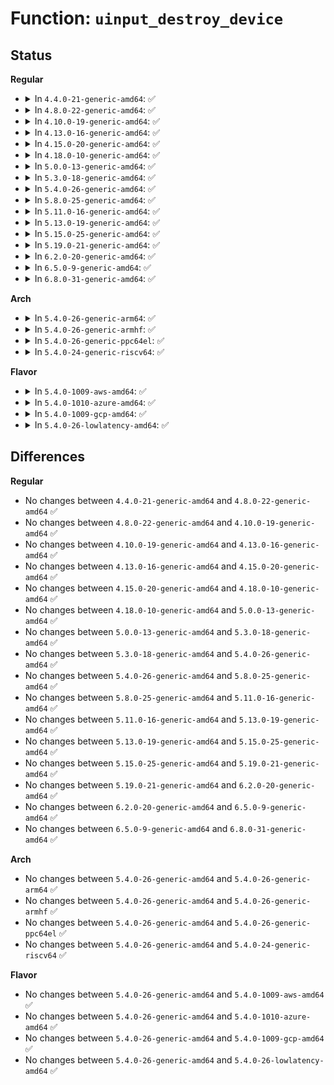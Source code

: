 # Function: <code>uinput_destroy_device</code>

## Status
<b>Regular</b>
<ul>
<li>
<details>
<summary>In <code>4.4.0-21-generic-amd64</code>: ✅</summary>

```c
void uinput_destroy_device(struct uinput_device * udev)
```

```json
{
  "name": "uinput_destroy_device",
  "collision_type": "Unique Static",
  "inline_type": "No",
  "funcs": [
    {
      "addr": 18446744071585601520,
      "name": "uinput_destroy_device",
      "external": false,
      "loc": "drivers/input/misc/uinput.c:233",
      "file": "drivers/input/misc/uinput.c",
      "inline": "seen, unknown",
      "caller_inline": [],
      "caller_func": [
        "drivers/input/misc/uinput.c:uinput_release"
      ]
    }
  ],
  "symbols": [
    {
      "addr": 18446744071585601520,
      "name": "uinput_destroy_device",
      "section": ".text",
      "bind": "STB_LOCAL",
      "size": 194
    }
  ]
}
```
</details>
</li>
<li>
<details>
<summary>In <code>4.8.0-22-generic-amd64</code>: ✅</summary>

```c
void uinput_destroy_device(struct uinput_device * udev)
```

```json
{
  "name": "uinput_destroy_device",
  "collision_type": "Unique Static",
  "inline_type": "No",
  "funcs": [
    {
      "addr": 18446744071585996016,
      "name": "uinput_destroy_device",
      "external": false,
      "loc": "drivers/input/misc/uinput.c:233",
      "file": "drivers/input/misc/uinput.c",
      "inline": "seen, unknown",
      "caller_inline": [],
      "caller_func": [
        "drivers/input/misc/uinput.c:uinput_release"
      ]
    }
  ],
  "symbols": [
    {
      "addr": 18446744071585996016,
      "name": "uinput_destroy_device",
      "section": ".text",
      "bind": "STB_LOCAL",
      "size": 194
    }
  ]
}
```
</details>
</li>
<li>
<details>
<summary>In <code>4.10.0-19-generic-amd64</code>: ✅</summary>

```c
void uinput_destroy_device(struct uinput_device * udev)
```

```json
{
  "name": "uinput_destroy_device",
  "collision_type": "Unique Static",
  "inline_type": "No",
  "funcs": [
    {
      "addr": 18446744071586191968,
      "name": "uinput_destroy_device",
      "external": false,
      "loc": "drivers/input/misc/uinput.c:233",
      "file": "drivers/input/misc/uinput.c",
      "inline": "seen, unknown",
      "caller_inline": [],
      "caller_func": [
        "drivers/input/misc/uinput.c:uinput_release"
      ]
    }
  ],
  "symbols": [
    {
      "addr": 18446744071586191968,
      "name": "uinput_destroy_device",
      "section": ".text",
      "bind": "STB_LOCAL",
      "size": 194
    }
  ]
}
```
</details>
</li>
<li>
<details>
<summary>In <code>4.13.0-16-generic-amd64</code>: ✅</summary>

```c
void uinput_destroy_device(struct uinput_device * udev)
```

```json
{
  "name": "uinput_destroy_device",
  "collision_type": "Unique Static",
  "inline_type": "No",
  "funcs": [
    {
      "addr": 18446744071586280080,
      "name": "uinput_destroy_device",
      "external": false,
      "loc": "drivers/input/misc/uinput.c:233",
      "file": "drivers/input/misc/uinput.c",
      "inline": "seen, unknown",
      "caller_inline": [],
      "caller_func": [
        "drivers/input/misc/uinput.c:uinput_release"
      ]
    }
  ],
  "symbols": [
    {
      "addr": 18446744071586280080,
      "name": "uinput_destroy_device",
      "section": ".text",
      "bind": "STB_LOCAL",
      "size": 193
    }
  ]
}
```
</details>
</li>
<li>
<details>
<summary>In <code>4.15.0-20-generic-amd64</code>: ✅</summary>

```c
void uinput_destroy_device(struct uinput_device * udev)
```

```json
{
  "name": "uinput_destroy_device",
  "collision_type": "Unique Static",
  "inline_type": "No",
  "funcs": [
    {
      "addr": 18446744071586743328,
      "name": "uinput_destroy_device",
      "external": false,
      "loc": "drivers/input/misc/uinput.c:290",
      "file": "drivers/input/misc/uinput.c",
      "inline": "seen, unknown",
      "caller_inline": [],
      "caller_func": [
        "drivers/input/misc/uinput.c:uinput_release"
      ]
    }
  ],
  "symbols": [
    {
      "addr": 18446744071586743328,
      "name": "uinput_destroy_device",
      "section": ".text",
      "bind": "STB_LOCAL",
      "size": 194
    }
  ]
}
```
</details>
</li>
<li>
<details>
<summary>In <code>4.18.0-10-generic-amd64</code>: ✅</summary>

```c
void uinput_destroy_device(struct uinput_device * udev)
```

```json
{
  "name": "uinput_destroy_device",
  "collision_type": "Unique Static",
  "inline_type": "No",
  "funcs": [
    {
      "addr": 18446744071587009616,
      "name": "uinput_destroy_device",
      "external": false,
      "loc": "drivers/input/misc/uinput.c:293",
      "file": "drivers/input/misc/uinput.c",
      "inline": "seen, unknown",
      "caller_inline": [],
      "caller_func": [
        "drivers/input/misc/uinput.c:uinput_release"
      ]
    }
  ],
  "symbols": [
    {
      "addr": 18446744071587009616,
      "name": "uinput_destroy_device",
      "section": ".text",
      "bind": "STB_LOCAL",
      "size": 196
    }
  ]
}
```
</details>
</li>
<li>
<details>
<summary>In <code>5.0.0-13-generic-amd64</code>: ✅</summary>

```c
void uinput_destroy_device(struct uinput_device * udev)
```

```json
{
  "name": "uinput_destroy_device",
  "collision_type": "Unique Static",
  "inline_type": "No",
  "funcs": [
    {
      "addr": 18446744071587171072,
      "name": "uinput_destroy_device",
      "external": false,
      "loc": "drivers/input/misc/uinput.c:294",
      "file": "drivers/input/misc/uinput.c",
      "inline": "seen, unknown",
      "caller_inline": [],
      "caller_func": [
        "drivers/input/misc/uinput.c:uinput_release"
      ]
    }
  ],
  "symbols": [
    {
      "addr": 18446744071587171072,
      "name": "uinput_destroy_device",
      "section": ".text",
      "bind": "STB_LOCAL",
      "size": 196
    }
  ]
}
```
</details>
</li>
<li>
<details>
<summary>In <code>5.3.0-18-generic-amd64</code>: ✅</summary>

```c
void uinput_destroy_device(struct uinput_device * udev)
```

```json
{
  "name": "uinput_destroy_device",
  "collision_type": "Unique Static",
  "inline_type": "No",
  "funcs": [
    {
      "addr": 18446744071587436432,
      "name": "uinput_destroy_device",
      "external": false,
      "loc": "drivers/input/misc/uinput.c:281",
      "file": "drivers/input/misc/uinput.c",
      "inline": "seen, unknown",
      "caller_inline": [],
      "caller_func": [
        "drivers/input/misc/uinput.c:uinput_release"
      ]
    }
  ],
  "symbols": [
    {
      "addr": 18446744071587436432,
      "name": "uinput_destroy_device",
      "section": ".text",
      "bind": "STB_LOCAL",
      "size": 196
    }
  ]
}
```
</details>
</li>
<li>
<details>
<summary>In <code>5.4.0-26-generic-amd64</code>: ✅</summary>

```c
void uinput_destroy_device(struct uinput_device * udev)
```

```json
{
  "name": "uinput_destroy_device",
  "collision_type": "Unique Static",
  "inline_type": "No",
  "funcs": [
    {
      "addr": 18446744071587639488,
      "name": "uinput_destroy_device",
      "external": false,
      "loc": "drivers/input/misc/uinput.c:285",
      "file": "drivers/input/misc/uinput.c",
      "inline": "seen, unknown",
      "caller_inline": [],
      "caller_func": [
        "drivers/input/misc/uinput.c:uinput_release"
      ]
    }
  ],
  "symbols": [
    {
      "addr": 18446744071587639488,
      "name": "uinput_destroy_device",
      "section": ".text",
      "bind": "STB_LOCAL",
      "size": 196
    }
  ]
}
```
</details>
</li>
<li>
<details>
<summary>In <code>5.8.0-25-generic-amd64</code>: ✅</summary>

```c
void uinput_destroy_device(struct uinput_device * udev)
```

```json
{
  "name": "uinput_destroy_device",
  "collision_type": "Unique Static",
  "inline_type": "No",
  "funcs": [
    {
      "addr": 18446744071588505616,
      "name": "uinput_destroy_device",
      "external": false,
      "loc": "drivers/input/misc/uinput.c:285",
      "file": "drivers/input/misc/uinput.c",
      "inline": "seen, unknown",
      "caller_inline": [],
      "caller_func": [
        "drivers/input/misc/uinput.c:uinput_release",
        "drivers/input/misc/uinput.c:uinput_create_device"
      ]
    }
  ],
  "symbols": [
    {
      "addr": 18446744071588505616,
      "name": "uinput_destroy_device",
      "section": ".text",
      "bind": "STB_LOCAL",
      "size": 194
    }
  ]
}
```
</details>
</li>
<li>
<details>
<summary>In <code>5.11.0-16-generic-amd64</code>: ✅</summary>

```c
void uinput_destroy_device(struct uinput_device * udev)
```

```json
{
  "name": "uinput_destroy_device",
  "collision_type": "Unique Static",
  "inline_type": "No",
  "funcs": [
    {
      "addr": 18446744071588531200,
      "name": "uinput_destroy_device",
      "external": false,
      "loc": "drivers/input/misc/uinput.c:285",
      "file": "drivers/input/misc/uinput.c",
      "inline": "seen, unknown",
      "caller_inline": [],
      "caller_func": [
        "drivers/input/misc/uinput.c:uinput_release",
        "drivers/input/misc/uinput.c:uinput_create_device"
      ]
    }
  ],
  "symbols": [
    {
      "addr": 18446744071588531200,
      "name": "uinput_destroy_device",
      "section": ".text",
      "bind": "STB_LOCAL",
      "size": 194
    }
  ]
}
```
</details>
</li>
<li>
<details>
<summary>In <code>5.13.0-19-generic-amd64</code>: ✅</summary>

```c
void uinput_destroy_device(struct uinput_device * udev)
```

```json
{
  "name": "uinput_destroy_device",
  "collision_type": "Unique Static",
  "inline_type": "No",
  "funcs": [
    {
      "addr": 18446744071588415520,
      "name": "uinput_destroy_device",
      "external": false,
      "loc": "drivers/input/misc/uinput.c:285",
      "file": "drivers/input/misc/uinput.c",
      "inline": "seen, unknown",
      "caller_inline": [],
      "caller_func": [
        "drivers/input/misc/uinput.c:uinput_release",
        "drivers/input/misc/uinput.c:uinput_create_device"
      ]
    }
  ],
  "symbols": [
    {
      "addr": 18446744071588415520,
      "name": "uinput_destroy_device",
      "section": ".text",
      "bind": "STB_LOCAL",
      "size": 194
    }
  ]
}
```
</details>
</li>
<li>
<details>
<summary>In <code>5.15.0-25-generic-amd64</code>: ✅</summary>

```c
void uinput_destroy_device(struct uinput_device * udev)
```

```json
{
  "name": "uinput_destroy_device",
  "collision_type": "Unique Static",
  "inline_type": "No",
  "funcs": [
    {
      "addr": 18446744071589082496,
      "name": "uinput_destroy_device",
      "external": false,
      "loc": "drivers/input/misc/uinput.c:285",
      "file": "drivers/input/misc/uinput.c",
      "inline": "seen, unknown",
      "caller_inline": [],
      "caller_func": [
        "drivers/input/misc/uinput.c:uinput_release",
        "drivers/input/misc/uinput.c:uinput_create_device"
      ]
    }
  ],
  "symbols": [
    {
      "addr": 18446744071589082496,
      "name": "uinput_destroy_device",
      "section": ".text",
      "bind": "STB_LOCAL",
      "size": 205
    }
  ]
}
```
</details>
</li>
<li>
<details>
<summary>In <code>5.19.0-21-generic-amd64</code>: ✅</summary>

```c
void uinput_destroy_device(struct uinput_device * udev)
```

```json
{
  "name": "uinput_destroy_device",
  "collision_type": "Unique Static",
  "inline_type": "No",
  "funcs": [
    {
      "addr": 18446744071590526960,
      "name": "uinput_destroy_device",
      "external": false,
      "loc": "drivers/input/misc/uinput.c:285",
      "file": "drivers/input/misc/uinput.c",
      "inline": "seen, unknown",
      "caller_inline": [],
      "caller_func": [
        "drivers/input/misc/uinput.c:uinput_release",
        "drivers/input/misc/uinput.c:uinput_create_device"
      ]
    }
  ],
  "symbols": [
    {
      "addr": 18446744071590526960,
      "name": "uinput_destroy_device",
      "section": ".text",
      "bind": "STB_LOCAL",
      "size": 220
    }
  ]
}
```
</details>
</li>
<li>
<details>
<summary>In <code>6.2.0-20-generic-amd64</code>: ✅</summary>

```c
void uinput_destroy_device(struct uinput_device * udev)
```

```json
{
  "name": "uinput_destroy_device",
  "collision_type": "Unique Static",
  "inline_type": "No",
  "funcs": [
    {
      "addr": 18446744071592178720,
      "name": "uinput_destroy_device",
      "external": false,
      "loc": "drivers/input/misc/uinput.c:285",
      "file": "drivers/input/misc/uinput.c",
      "inline": "seen, unknown",
      "caller_inline": [],
      "caller_func": [
        "drivers/input/misc/uinput.c:uinput_release",
        "drivers/input/misc/uinput.c:uinput_create_device"
      ]
    }
  ],
  "symbols": [
    {
      "addr": 18446744071592178720,
      "name": "uinput_destroy_device",
      "section": ".text",
      "bind": "STB_LOCAL",
      "size": 220
    }
  ]
}
```
</details>
</li>
<li>
<details>
<summary>In <code>6.5.0-9-generic-amd64</code>: ✅</summary>

```c
void uinput_destroy_device(struct uinput_device * udev)
```

```json
{
  "name": "uinput_destroy_device",
  "collision_type": "Unique Static",
  "inline_type": "No",
  "funcs": [
    {
      "addr": 18446744071592602112,
      "name": "uinput_destroy_device",
      "external": false,
      "loc": "drivers/input/misc/uinput.c:286",
      "file": "drivers/input/misc/uinput.c",
      "inline": "seen, unknown",
      "caller_inline": [],
      "caller_func": [
        "drivers/input/misc/uinput.c:uinput_release",
        "drivers/input/misc/uinput.c:uinput_create_device"
      ]
    }
  ],
  "symbols": [
    {
      "addr": 18446744071592602112,
      "name": "uinput_destroy_device",
      "section": ".text",
      "bind": "STB_LOCAL",
      "size": 220
    }
  ]
}
```
</details>
</li>
<li>
<details>
<summary>In <code>6.8.0-31-generic-amd64</code>: ✅</summary>

```c
void uinput_destroy_device(struct uinput_device * udev)
```

```json
{
  "name": "uinput_destroy_device",
  "collision_type": "Unique Static",
  "inline_type": "No",
  "funcs": [
    {
      "addr": 18446744071593346816,
      "name": "uinput_destroy_device",
      "external": false,
      "loc": "drivers/input/misc/uinput.c:286",
      "file": "drivers/input/misc/uinput.c",
      "inline": "seen, unknown",
      "caller_inline": [],
      "caller_func": [
        "drivers/input/misc/uinput.c:uinput_release",
        "drivers/input/misc/uinput.c:uinput_create_device"
      ]
    }
  ],
  "symbols": [
    {
      "addr": 18446744071593346816,
      "name": "uinput_destroy_device",
      "section": ".text",
      "bind": "STB_LOCAL",
      "size": 220
    }
  ]
}
```
</details>
</li>
</ul>
<b>Arch</b>
<ul>
<li>
<details>
<summary>In <code>5.4.0-26-generic-arm64</code>: ✅</summary>

```c
void uinput_destroy_device(struct uinput_device * udev)
```

```json
{
  "name": "uinput_destroy_device",
  "collision_type": "Unique Static",
  "inline_type": "No",
  "funcs": [
    {
      "addr": 18446603336500790744,
      "name": "uinput_destroy_device",
      "external": false,
      "loc": "drivers/input/misc/uinput.c:285",
      "file": "drivers/input/misc/uinput.c",
      "inline": "seen, unknown",
      "caller_inline": [],
      "caller_func": [
        "drivers/input/misc/uinput.c:uinput_release"
      ]
    }
  ],
  "symbols": [
    {
      "addr": 18446603336500790744,
      "name": "uinput_destroy_device",
      "section": ".text",
      "bind": "STB_LOCAL",
      "size": 264
    }
  ]
}
```
</details>
</li>
<li>
<details>
<summary>In <code>5.4.0-26-generic-armhf</code>: ✅</summary>

```c
void uinput_destroy_device(struct uinput_device * udev)
```

```json
{
  "name": "uinput_destroy_device",
  "collision_type": "Unique Static",
  "inline_type": "No",
  "funcs": [
    {
      "addr": 3233297712,
      "name": "uinput_destroy_device",
      "external": false,
      "loc": "drivers/input/misc/uinput.c:285",
      "file": "drivers/input/misc/uinput.c",
      "inline": "seen, unknown",
      "caller_inline": [],
      "caller_func": [
        "drivers/input/misc/uinput.c:uinput_ioctl_handler",
        "drivers/input/misc/uinput.c:uinput_release"
      ]
    }
  ],
  "symbols": [
    {
      "addr": 3233297712,
      "name": "uinput_destroy_device",
      "section": ".text",
      "bind": "STB_LOCAL",
      "size": 208
    }
  ]
}
```
</details>
</li>
<li>
<details>
<summary>In <code>5.4.0-26-generic-ppc64el</code>: ✅</summary>

```c
void uinput_destroy_device(struct uinput_device * udev)
```

```json
{
  "name": "uinput_destroy_device",
  "collision_type": "Unique Static",
  "inline_type": "No",
  "funcs": [
    {
      "addr": 13835058055294241296,
      "name": "uinput_destroy_device",
      "external": false,
      "loc": "drivers/input/misc/uinput.c:285",
      "file": "drivers/input/misc/uinput.c",
      "inline": "seen, unknown",
      "caller_inline": [],
      "caller_func": [
        "drivers/input/misc/uinput.c:uinput_ioctl_handler",
        "drivers/input/misc/uinput.c:uinput_ioctl_handler",
        "drivers/input/misc/uinput.c:uinput_release"
      ]
    }
  ],
  "symbols": [
    {
      "addr": 13835058055294241296,
      "name": "uinput_destroy_device",
      "section": ".text",
      "bind": "STB_LOCAL",
      "size": 352
    }
  ]
}
```
</details>
</li>
<li>
<details>
<summary>In <code>5.4.0-24-generic-riscv64</code>: ✅</summary>

```c
void uinput_destroy_device(struct uinput_device * udev)
```

```json
{
  "name": "uinput_destroy_device",
  "collision_type": "Unique Static",
  "inline_type": "No",
  "funcs": [
    {
      "addr": 18446743936277615282,
      "name": "uinput_destroy_device",
      "external": false,
      "loc": "drivers/input/misc/uinput.c:285",
      "file": "drivers/input/misc/uinput.c",
      "inline": "seen, unknown",
      "caller_inline": [],
      "caller_func": [
        "drivers/input/misc/uinput.c:uinput_ioctl_handler",
        "drivers/input/misc/uinput.c:uinput_ioctl_handler",
        "drivers/input/misc/uinput.c:uinput_release"
      ]
    }
  ],
  "symbols": [
    {
      "addr": 18446743936277615282,
      "name": "uinput_destroy_device",
      "section": ".text",
      "bind": "STB_LOCAL",
      "size": 244
    }
  ]
}
```
</details>
</li>
</ul>
<b>Flavor</b>
<ul>
<li>
<details>
<summary>In <code>5.4.0-1009-aws-amd64</code>: ✅</summary>

```c
void uinput_destroy_device(struct uinput_device * udev)
```

```json
{
  "name": "uinput_destroy_device",
  "collision_type": "Unique Static",
  "inline_type": "No",
  "funcs": [
    {
      "addr": 18446744071587323248,
      "name": "uinput_destroy_device",
      "external": false,
      "loc": "drivers/input/misc/uinput.c:285",
      "file": "drivers/input/misc/uinput.c",
      "inline": "seen, unknown",
      "caller_inline": [],
      "caller_func": [
        "drivers/input/misc/uinput.c:uinput_release"
      ]
    }
  ],
  "symbols": [
    {
      "addr": 18446744071587323248,
      "name": "uinput_destroy_device",
      "section": ".text",
      "bind": "STB_LOCAL",
      "size": 196
    }
  ]
}
```
</details>
</li>
<li>
<details>
<summary>In <code>5.4.0-1010-azure-amd64</code>: ✅</summary>

```c
void uinput_destroy_device(struct uinput_device * udev)
```

```json
{
  "name": "uinput_destroy_device",
  "collision_type": "Unique Static",
  "inline_type": "No",
  "funcs": [
    {
      "addr": 18446744071587091568,
      "name": "uinput_destroy_device",
      "external": false,
      "loc": "drivers/input/misc/uinput.c:285",
      "file": "drivers/input/misc/uinput.c",
      "inline": "seen, unknown",
      "caller_inline": [],
      "caller_func": [
        "drivers/input/misc/uinput.c:uinput_release"
      ]
    }
  ],
  "symbols": [
    {
      "addr": 18446744071587091568,
      "name": "uinput_destroy_device",
      "section": ".text",
      "bind": "STB_LOCAL",
      "size": 196
    }
  ]
}
```
</details>
</li>
<li>
<details>
<summary>In <code>5.4.0-1009-gcp-amd64</code>: ✅</summary>

```c
void uinput_destroy_device(struct uinput_device * udev)
```

```json
{
  "name": "uinput_destroy_device",
  "collision_type": "Unique Static",
  "inline_type": "No",
  "funcs": [
    {
      "addr": 18446744071587590736,
      "name": "uinput_destroy_device",
      "external": false,
      "loc": "drivers/input/misc/uinput.c:285",
      "file": "drivers/input/misc/uinput.c",
      "inline": "seen, unknown",
      "caller_inline": [],
      "caller_func": [
        "drivers/input/misc/uinput.c:uinput_release"
      ]
    }
  ],
  "symbols": [
    {
      "addr": 18446744071587590736,
      "name": "uinput_destroy_device",
      "section": ".text",
      "bind": "STB_LOCAL",
      "size": 196
    }
  ]
}
```
</details>
</li>
<li>
<details>
<summary>In <code>5.4.0-26-lowlatency-amd64</code>: ✅</summary>

```c
void uinput_destroy_device(struct uinput_device * udev)
```

```json
{
  "name": "uinput_destroy_device",
  "collision_type": "Unique Static",
  "inline_type": "No",
  "funcs": [
    {
      "addr": 18446744071587701632,
      "name": "uinput_destroy_device",
      "external": false,
      "loc": "drivers/input/misc/uinput.c:285",
      "file": "drivers/input/misc/uinput.c",
      "inline": "seen, unknown",
      "caller_inline": [],
      "caller_func": [
        "drivers/input/misc/uinput.c:uinput_release"
      ]
    }
  ],
  "symbols": [
    {
      "addr": 18446744071587701632,
      "name": "uinput_destroy_device",
      "section": ".text",
      "bind": "STB_LOCAL",
      "size": 191
    }
  ]
}
```
</details>
</li>
</ul>

## Differences
<b>Regular</b>
<ul>
<li>
No changes between <code>4.4.0-21-generic-amd64</code> and <code>4.8.0-22-generic-amd64</code> ✅
</li>
<li>
No changes between <code>4.8.0-22-generic-amd64</code> and <code>4.10.0-19-generic-amd64</code> ✅
</li>
<li>
No changes between <code>4.10.0-19-generic-amd64</code> and <code>4.13.0-16-generic-amd64</code> ✅
</li>
<li>
No changes between <code>4.13.0-16-generic-amd64</code> and <code>4.15.0-20-generic-amd64</code> ✅
</li>
<li>
No changes between <code>4.15.0-20-generic-amd64</code> and <code>4.18.0-10-generic-amd64</code> ✅
</li>
<li>
No changes between <code>4.18.0-10-generic-amd64</code> and <code>5.0.0-13-generic-amd64</code> ✅
</li>
<li>
No changes between <code>5.0.0-13-generic-amd64</code> and <code>5.3.0-18-generic-amd64</code> ✅
</li>
<li>
No changes between <code>5.3.0-18-generic-amd64</code> and <code>5.4.0-26-generic-amd64</code> ✅
</li>
<li>
No changes between <code>5.4.0-26-generic-amd64</code> and <code>5.8.0-25-generic-amd64</code> ✅
</li>
<li>
No changes between <code>5.8.0-25-generic-amd64</code> and <code>5.11.0-16-generic-amd64</code> ✅
</li>
<li>
No changes between <code>5.11.0-16-generic-amd64</code> and <code>5.13.0-19-generic-amd64</code> ✅
</li>
<li>
No changes between <code>5.13.0-19-generic-amd64</code> and <code>5.15.0-25-generic-amd64</code> ✅
</li>
<li>
No changes between <code>5.15.0-25-generic-amd64</code> and <code>5.19.0-21-generic-amd64</code> ✅
</li>
<li>
No changes between <code>5.19.0-21-generic-amd64</code> and <code>6.2.0-20-generic-amd64</code> ✅
</li>
<li>
No changes between <code>6.2.0-20-generic-amd64</code> and <code>6.5.0-9-generic-amd64</code> ✅
</li>
<li>
No changes between <code>6.5.0-9-generic-amd64</code> and <code>6.8.0-31-generic-amd64</code> ✅
</li>
</ul>
<b>Arch</b>
<ul>
<li>
No changes between <code>5.4.0-26-generic-amd64</code> and <code>5.4.0-26-generic-arm64</code> ✅
</li>
<li>
No changes between <code>5.4.0-26-generic-amd64</code> and <code>5.4.0-26-generic-armhf</code> ✅
</li>
<li>
No changes between <code>5.4.0-26-generic-amd64</code> and <code>5.4.0-26-generic-ppc64el</code> ✅
</li>
<li>
No changes between <code>5.4.0-26-generic-amd64</code> and <code>5.4.0-24-generic-riscv64</code> ✅
</li>
</ul>
<b>Flavor</b>
<ul>
<li>
No changes between <code>5.4.0-26-generic-amd64</code> and <code>5.4.0-1009-aws-amd64</code> ✅
</li>
<li>
No changes between <code>5.4.0-26-generic-amd64</code> and <code>5.4.0-1010-azure-amd64</code> ✅
</li>
<li>
No changes between <code>5.4.0-26-generic-amd64</code> and <code>5.4.0-1009-gcp-amd64</code> ✅
</li>
<li>
No changes between <code>5.4.0-26-generic-amd64</code> and <code>5.4.0-26-lowlatency-amd64</code> ✅
</li>
</ul>
